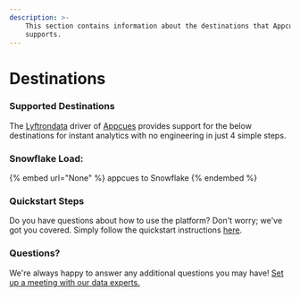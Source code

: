 ```yaml
---
description: >-
    This section contains information about the destinations that Appcues
    supports.
---
```


# Destinations

### Supported Destinations

The [Lyftrondata](https://www.lyftrondata.com/) driver of [Appcues](None) provides support for the below destinations for instant analytics with no engineering in just 4 simple steps.

### Snowflake Load:

{% embed url="None" %}
appcues to Snowflake
{% endembed %}

### Quickstart Steps

Do you have questions about how to use the platform? Don't worry; we've got you covered. Simply follow the quickstart instructions [here](README.md).

### Questions? <a href="#questions" id="questions"></a>

We're always happy to answer any additional questions you may have! [Set up a meeting with our data experts.](https://www.lyftrondata.com/book-a-meeting/)
